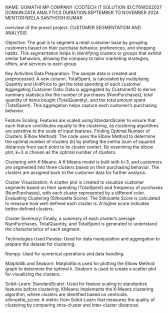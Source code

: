 NAME: GOMATHI MP
COMPANY :CODTECH IT SOLUTION 
ID:CT6WDS2027
DOMAIN:DATA ANALYTICS
DURIATION:SEPTEMBER TO NOVEMBER 2024
MENTOR:NEELA SANTHOSH KUMAR

overview of the proect
project: CUSTOMER SEGMENTATION AND ANALYSIS

Objective:
The goal is to segment a retail customer base by grouping customers based on their purchase behavior, preferences, and shopping habits.
This segmentation helps in identifying clusters or groups that exhibit similar behaviors, allowing the company to tailor marketing strategies, offers, and services to each group.

Key Activities
Data Preparation:
The sample data is created and preprocessed. A new column, TotalSpent, is calculated by multiplying Quantity and UnitPrice to get the total spending of each customer.
Aggregating Customer Data:
Data is aggregated by CustomerID to derive summary statistics like the number of purchases (NumPurchases), total quantity of items bought (TotalQuantity), and the total amount spent (TotalSpent).
This aggregation helps capture each customer’s purchasing behavior.

Feature Scaling:
Features are scaled using StandardScaler to ensure that each feature contributes equally to the clustering, as clustering algorithms are sensitive to the scale of input features.
Finding Optimal Number of Clusters (Elbow Method):
The code uses the Elbow Method to determine the optimal number of clusters (k) by plotting the inertia (sum of squared distances from each point to its cluster center).
By examining the elbow plot, k=3 is chosen as the optimal number of clusters.

Clustering with K-Means:
A K-Means model is built with k=3, and customers are segmented into three clusters based on their purchasing behavior.
The clusters are assigned back to the customer data for further analysis.

Cluster Visualization:
A scatter plot is created to visualize customer segments based on their spending (TotalSpent) and frequency of purchases (NumPurchases), with each cluster represented by a different color.
Evaluating Clustering (Silhouette Score):
The Silhouette Score is calculated to measure how well-defined each cluster is. A higher score indicates better-defined clusters.

Cluster Summary:
Finally, a summary of each cluster’s average NumPurchases, TotalQuantity, and TotalSpent is generated to understand the characteristics of each segment.

Technologies Used
Pandas:
Used for data manipulation and aggregation to prepare the dataset for clustering.

Numpy:
Used for numerical operations and data handling.

Matplotlib and Seaborn:
Matplotlib is used for plotting the Elbow Method graph to determine the optimal k.
Seaborn is used to create a scatter plot for visualizing the clusters.

Scikit-Learn:
StandardScaler: Used for feature scaling to standardize features before clustering.
KMeans: Implements the K-Means clustering algorithm, where clusters are identified based on centroids.
silhouette_score: A metric from Scikit-Learn that measures the quality of clustering by comparing intra-cluster and inter-cluster distances.
